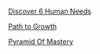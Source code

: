 [Discover 6 Human Needs](./Discover6HumanNeeds/index.en.md)

[Path to Growth](./PathToGrowth/index.en.md)

[Pyramid Of Mastery](./PyramidOfMastery/index.en.md)